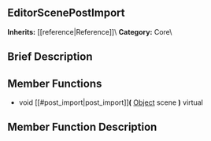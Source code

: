 ##  EditorScenePostImport  
**Inherits:** [[reference|Reference]]\\
**Category:** Core\\
##  Brief Description  

##  Member Functions 
  * void [[#post_import|post_import]]**(** [Object](class_object) scene **)** virtual
##  Member Function Description  

